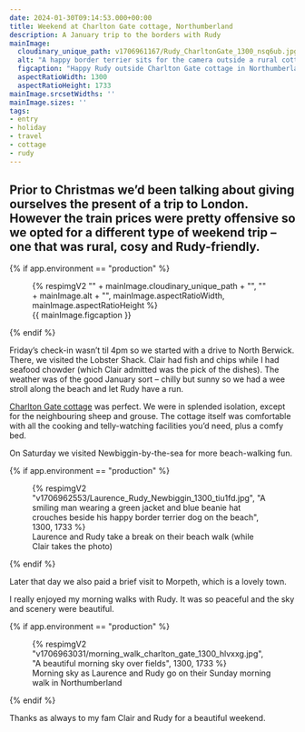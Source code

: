```yaml
---
date: 2024-01-30T09:14:53.000+00:00
title: Weekend at Charlton Gate cottage, Northumberland
description: A January trip to the borders with Rudy
mainImage:
  cloudinary_unique_path: v1706961167/Rudy_CharltonGate_1300_nsq6ub.jpg
  alt: "A happy border terrier sits for the camera outside a rural cottage"
  figcaption: "Happy Rudy outside Charlton Gate cottage in Northumberland"
  aspectRatioWidth: 1300
  aspectRatioHeight: 1733
mainImage.srcsetWidths: ''
mainImage.sizes: ''
tags:
- entry
- holiday
- travel
- cottage
- rudy
---
```

Prior to Christmas we’d been talking about giving ourselves the present of a trip to London. However the train prices were pretty offensive so we opted for a different type of weekend trip – one that was rural, cosy and Rudy-friendly.
---

{% if app.environment == "production" %}
<figure>
  {% respimgV2
    "" + mainImage.cloudinary_unique_path + "",
    "" + mainImage.alt + "",
    mainImage.aspectRatioWidth,
    mainImage.aspectRatioHeight
  %}
  <figcaption>{{ mainImage.figcaption }}</figcaption>
</figure>
{% endif %}

Friday’s check-in wasn’t til 4pm so we started with a drive to North Berwick. There, we visited the Lobster Shack. Clair had fish and chips while I had seafood chowder (which Clair admitted was the pick of the dishes). The weather was of the good January sort – chilly but sunny so we had a wee stroll along the beach and let Rudy have a run.

[Charlton Gate cottage](https://www.airbnb.co.uk/rooms/51219157?source_impression_id=p3_1706962399_4Fe%2BGwkjVw%2BncR1l) was perfect. We were in splended isolation, except for the neighbouring sheep and grouse. The cottage itself was comfortable with all the cooking and telly-watching facilities you’d need, plus a comfy bed.

On Saturday we visited Newbiggin-by-the-sea for more beach-walking fun.

{% if app.environment == "production" %}
<figure>
  {% respimgV2
    "v1706962553/Laurence_Rudy_Newbiggin_1300_tiu1fd.jpg",
    "A smiling man wearing a green jacket and blue beanie hat crouches beside his happy border terrier dog on the beach",
    1300,
    1733
  %}
  <figcaption>Laurence and Rudy take a break on their beach walk (while Clair takes the photo)</figcaption>
</figure>
{% endif %}

Later that day we also paid a brief visit to Morpeth, which is a lovely town.

I really enjoyed my morning walks with Rudy. It was so peaceful and the sky and scenery were beautiful.

{% if app.environment == "production" %}
<figure>
  {% respimgV2
    "v1706963031/morning_walk_charlton_gate_1300_hlvxxg.jpg",
    "A beautiful morning sky over fields",
    1300,
    1733
  %}
  <figcaption>Morning sky as Laurence and Rudy go on their Sunday morning walk in Northumberland</figcaption>
</figure>
{% endif %}

Thanks as always to my fam Clair and Rudy for a beautiful weekend.
